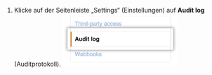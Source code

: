 1. Klicke auf der Seitenleiste „Settings“ (Einstellungen) auf **Audit log** (Auditprotokoll). ![Organisations-Auditprotokolleinstellungen auf der Seitenleiste](/assets/images/help/organizations/org-settings-audit-log.png)
